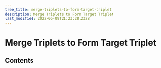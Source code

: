 ```yaml
---
tree_title: merge-triplets-to-form-target-triplet
description: Merge Triplets to Form Target Triplet
last_modified: 2022-06-09T21:23:28.2328
---
```


# Merge Triplets to Form Target Triplet

## Contents
